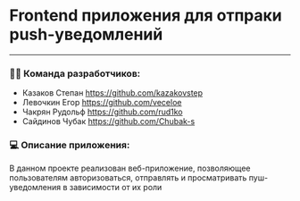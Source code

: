 # Frontend приложения для отпраки push-уведомлений

---

### :man_technologist: Команда разработчиков:

- Казаков Степан https://github.com/kazakovstep
- Левочкин Егор https://github.com/veceloe
- Чакрян Рудольф https://github.com/rud1ko
- Сайдинов Чубак https://github.com/Chubak-s

### 💻 Описание приложения:



В данном проекте реализован веб-приложение, позволяющее пользователям авторизоваться, отправлять и просматривать пуш-уведомления в зависимости от их роли

